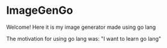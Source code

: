 # ImageGenGo

<p> Welcome! Here it is my image generator made using go lang</p>

<p> The motivation for using go lang was: "I want to learn go lang" </p>

